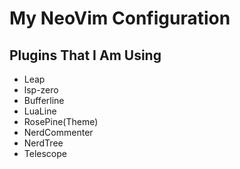 # My NeoVim Configuration

## Plugins That I Am Using
- Leap
- lsp-zero
- Bufferline
- LuaLine
- RosePine(Theme)
- NerdCommenter
- NerdTree
- Telescope
